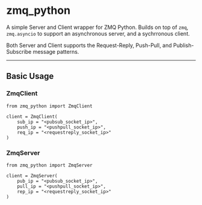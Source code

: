 # zmq_python
A simple Server and Client wrapper for ZMQ Python.
Builds on top of `zmq`, `zmq.asyncio` to support an asynchronous server, and a sychrronous client.

Both Server and Client supports the Request-Reply, Push-Pull, and Publish-Subscribe message patterns.

-----
## Basic Usage

### ZmqClient
```
from zmq_python import ZmqClient

client = ZmqClient(
    sub_ip = "<pubsub_socket_ip>",
    push_ip = "<pushpull_socket_ip>",
    req_ip = "<requestreply_socket_ip>"
)
```

### ZmqServer
```
from zmq_python import ZmqServer

client = ZmqServer(
    pub_ip = "<pubsub_socket_ip>",
    pull_ip = "<pushpull_socket_ip>",
    rep_ip = "<requestreply_socket_ip>"
)
```